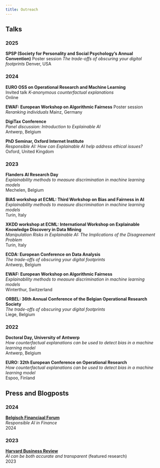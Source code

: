 ```yaml
---
title: Outreach
---
```



## Talks

### 2025
**SPSP (Society for Personality and Social Psychology’s Annual Convention)**
Poster session
_The trade-offs of obscuring your digital footprints_
Denver, USA

### 2024
**EURO OSS on Operational Research and Machine Learning**     
Invited talk
_K-anonymous counterfactual explanations_    
Online

**EWAF: European Workshop on Algorithmic Fairness**
Poster session
_Reranking individuals_
Mainz, Germany

**DigiTax Conference**  
_Panel discussion: Introduction to Explainable AI_  
Antwerp, Belgium

**PhD Seminar, Oxford Internet Institute**  
_Responsible AI: How can Explainable AI help address ethical issues?_  
Oxford, United Kingdom

### 2023

**Flanders AI Research Day**  
_Explainability methods to measure discrimination in machine learning models_  
Mechelen, Belgium

**BIAS workshop at ECML: Third Workshop on Bias and Fairness in AI**  
_Explainability methods to measure discrimination in machine learning models_  
Turin, Italy

**XKDD workshop at ECML: International Workshop on Explainable Knowledge Discovery in Data Mining**  
_Manipulation Risks in Explainable AI: The Implications of the Disagreement Problem_  
Turin, Italy

**ECDA: European Conference on Data Analysis**  
_The trade-offs of obscuring your digital footprints_  
Antwerp, Belgium

**EWAF: European Workshop on Algorithmic Fairness**  
_Explainability methods to measure discrimination in machine learning models_  
Winterthur, Switzerland

**ORBEL: 36th Annual Conference of the Belgian Operational Research Society**  
_The trade-offs of obscuring your digital footprints_  
Liege, Belgium

### 2022

**Doctoral Day, University of Antwerp**  
_How counterfactual explanations can be used to detect bias in a machine learning model_  
Antwerp, Belgium

**EURO: 32th European Conference on Operational Research**  
_How counterfactual explanations can be used to detect bias in a machine learning model_  
Espoo, Finland

## Press and Blogposts

### 2024

**[Belgisch Financiaal Forum](https://financialforum.be/nl/bfw-digitaal/responsible-ai-in-finance)**  
_Responsible AI in Finance_  
2024

### 2023

**[Harvard Business Review](https://hbr.org/2023/05/ai-can-be-both-accurate-and-transparent)**  
_AI can be both accurate and transparent_ (featured research)  
2023


